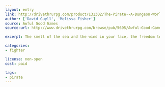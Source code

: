 ```yaml
---
layout: entry
link: http://drivethrurpg.com/product/131302/The-Pirate--A-Dungeon-World-Playbook
author: ['David Guyll', 'Melissa Fisher']
source: Awful Good Games
source-url: http://www.drivethrurpg.com/browse/pub/5695/Awful-Good-Games

excerpt: The smell of the sea and the wind in your face, the freedom to go where you want and take what you can-- that’s what being a pirate is all about.

categories:
- fighter

license: non-open
cost: paid

tags:
- pirate
---
```

